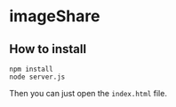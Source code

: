 # imageShare

## How to install

```
npm install
node server.js
```

Then you can just open the `index.html` file.
